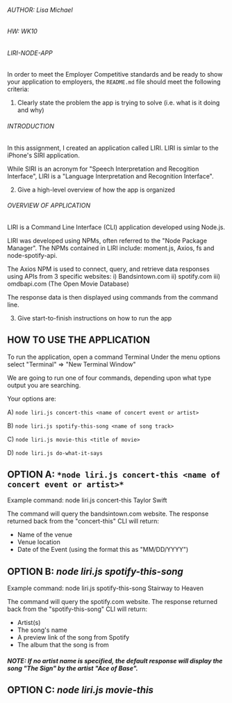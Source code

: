 ###### AUTHOR: Lisa Michael
###### HW: WK10 
###### LIRI-NODE-APP


In order to meet the Employer Competitive standards and be ready to show your application to employers, the `README.md` file should meet the following criteria:

1. Clearly state the problem the app is trying to solve (i.e. what is it doing and why)

###### INTRODUCTION
In this assignment, I created an application called LIRI. LIRI is simlar to the iPhone's SIRI application.  

While SIRI is an acronym for "Speech Interpretation and Recogition Interface", LIRI is a "Language Interpretation and Recognition Interface".

2. Give a high-level overview of how the app is organized

###### OVERVIEW OF APPLICATION 
LIRI is a Command Line Interface (CLI) application developed using Node.js.

LIRI was developed using NPMs, often referred to the "Node Package Manager". The NPMs contained in LIRI include: moment.js, Axios, fs and node-spotify-api. 

The Axios NPM is used to connect, query, and retrieve data responses using APIs from 3 specific websites:
i) Bandsintown.com 
ii) spotify.com
iii) omdbapi.com (The Open Movie Database)

The response data is then displayed using commands from the command line.


3. Give start-to-finish instructions on how to run the app

## HOW TO USE THE APPLICATION
To run the application, open a command Terminal 
Under the menu options select "Terminal" => "New Terminal Window"

We are going to run one of four commands, depending upon what type output you are searching.

Your options are: 

A) `node liri.js concert-this <name of concert event or artist>`
    
B) `node liri.js spotify-this-song <name of song track>`
    
C) `node liri.js movie-this <title of movie>`
    
D) `node liri.js do-what-it-says` 
    

## OPTION A: `*node liri.js concert-this <name of concert event or artist>*`

Example command: 
node liri.js concert-this Taylor Swift 

The command will query the bandsintown.com website.
The response returned back from the "concert-this" CLI will return: 
* Name of the venue
* Venue location
* Date of the Event (using the format this as "MM/DD/YYYY")



## OPTION B: *node liri.js spotify-this-song <name of song track>*

Example command: 
node liri.js spotify-this-song Stairway to Heaven

The command will query the spotify.com website.
The response returned back from the "spotify-this-song" CLI will return: 

* Artist(s)
* The song's name
* A preview link of the song from Spotify
* The album that the song is from

##### NOTE: If no artist name is specified, the default response will display the song "The Sign" by the artist "Ace of Base". 

## OPTION C: *node liri.js movie-this <title of movie>*

Example command: 
node liri.js movie this Terminiator

The response returned back from the "movie-this" CLI will return: 

* Title of the movie.
* Year the movie came out.
* IMDB Rating of the movie.
* Rotten Tomatoes Rating of the movie.
* Country where the movie was produced.
* Language of the movie.
* Plot of the movie.
* Actors in the movie.

###### NOTE: If the user does NOT include a movie name in the command, the CLI will output data for the movie 'Mr. Nobody.'

## OPTION D: *node liri.js do-what-it-says*

4. Include screenshots, gifs or videos of the app functioning
5. Contain a link to a deployed version of the app
6. Clearly list the technologies used in the app
7. State your role in the app development
